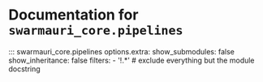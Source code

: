 # Documentation for `swarmauri_core.pipelines`

::: swarmauri_core.pipelines
    options.extra:
      show_submodules: false
      show_inheritance: false
      filters:
        - '!.*'  # exclude everything but the module docstring

